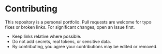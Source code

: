 # Contributing

This repository is a personal portfolio. Pull requests are welcome for typo fixes
or broken links. For significant changes, open an Issue first.

- Keep links relative where possible.
- Do not add secrets, real tokens, or sensitive data.
- By contributing, you agree your contributions may be edited or removed.
